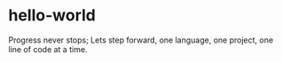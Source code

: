 # hello-world
Progress never stops; Lets step forward, one language, one project, one line of code at a time. 
